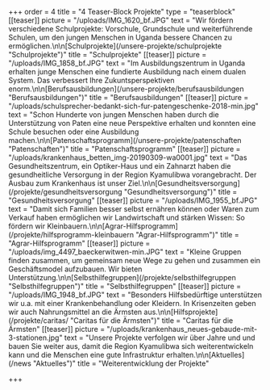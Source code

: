 +++
order = 4
title = "4 Teaser-Block Projekte"
type = "teaserblock"
[[teaser]]
picture = "/uploads/IMG_1620_bf.JPG"
text = "Wir fördern verschiedene Schulprojekte: Vorschule, Grundschule und weiterführende Schulen, um den jungen Menschen in Uganda bessere Chancen zu ermöglichen.\n\n[Schulprojekte](/unsere-projekte/schulprojekte \"Schulprojekte\")"
title = "Schulprojekte"
[[teaser]]
picture = "/uploads/IMG_1858_bf.JPG"
text = "Im Ausbildungszentrum in Uganda erhalten junge Menschen eine fundierte Ausbildung nach einem dualen System. Das verbessert Ihre Zukuntsperspektiven enorm.\n\n[Berufsausbildungen](/unsere-projekte/berufsausbildungen \"Berufsausbildungen\")"
title = "Berufsausbildungen"
[[teaser]]
picture = "/uploads/schulsprecher-bedankt-sich-fur-patengeschenke-2018-min.jpg"
text = "Schon Hunderte von jungen Menschen haben durch die Unterstützung von Paten eine neue Perspektive erhalten und konnten eine Schule besuchen oder eine Ausbildung machen.\n\n[Patenschaftsprogramm](/unsere-projekte/patenschaften \"Patenschaften\")"
title = "Patenschaftsprogramm"
[[teaser]]
picture = "/uploads/krankenhaus_betten_img-20190309-wa0001.jpg"
text = "Das Gesundheitszentrum, ein Optiker-Haus und ein Zahnarzt haben die gesundheitliche Versorgung in der Region Kyamulibwa vorangebracht. Der Ausbau zum Krankenhaus ist unser Ziel.\n\n[Gesundheitsversorgung](/projekte/gesundheitsversorgung \"Gesundheitsversorgung\")"
title = "Gesundheitsversorgung"
[[teaser]]
picture = "/uploads/IMG_1955_bf.JPG"
text = "Damit sich Familien besser selbst ernähren können oder Waren zum Verkauf haben ermöglichen wir Landwirtschaft und stärken Wissen: So fördern wir Kleinbauern.\n\n[Agrar-Hilfsprogramm](/projekte/hilfsprogramm-kleinbauern \"Agrar-Hilfsprogramm\")"
title = "Agrar-Hilfsprogramm"
[[teaser]]
picture = "/uploads/img_4497_baeckerwitwen-min.JPG"
text = "Kleine Gruppen finden zusammen, um gemeinsam neue Wege zu gehen und zusammen ein Geschäftsmodel aufzubauen. Wir bieten Unterstützung.\n\n[Selbsthilfegruppen](/projekte/selbsthilfegruppen \"Selbsthilfegruppen\")"
title = "Selbsthilfegruppen"
[[teaser]]
picture = "/uploads/IMG_1948_bf.JPG"
text = "Besonders Hilfsbedürftige unterstützen wir u.a. mit einer Krankenbehandlung oder Kleidern. In Krisenzeiten geben wir auch Nahrungsmittel an die Ärmsten aus.\n\n[Hilfsprojekte](/projekte/caritas/ \"Caritas für die Ärmsten\")"
title = "Caritas für die Ärmsten"
[[teaser]]
picture = "/uploads/krankenhaus_neues-gebaude-mit-3-stationen.jpg"
text = "Unsere Projekte verfolgen wir über Jahre und und bauen Sie weiter aus, damit die Region Kyamulibwa sich weiterentwickeln kann und die Menschen eine gute Infrastruktur erhalten.\n\n[Aktuelles](/news \"Aktuelles\")"
title = "Weiterentwicklung der Projekte"

+++
